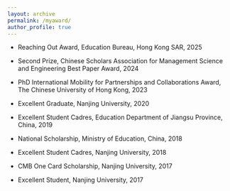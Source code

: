 ```yaml
---
layout: archive
permalink: /myaward/
author_profile: true
---
```


- Reaching Out Award, Education Bureau, Hong Kong SAR, 2025

- Second Prize, Chinese Scholars Association for Management Science and Engineering Best Paper Award, 2024
		
- PhD International Mobility for Partnerships and Collaborations Award, The Chinese University of Hong Kong, 2023
		
- Excellent Graduate, Nanjing University, 2020

- Excellent Student Cadres, Education Department of Jiangsu Province, China, 2019		

- National Scholarship, Ministry of Education, China, 2018

- Excellent Student Cadres, Nanjing University, 2018
		
- CMB One Card Scholarship, Nanjing University, 2017
		
- Excellent Student, Nanjing University, 2017

